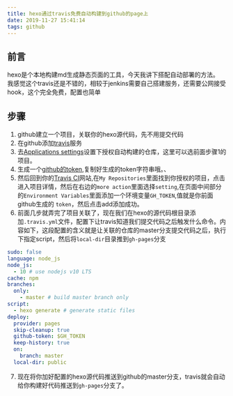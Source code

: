 ```yaml
---
title: hexo通过travis免费自动构建到github的page上
date: 2019-11-27 15:41:14
tags: github
---
```


## 前言
hexo是个本地构建md生成静态页面的工具，今天我讲下搭配自动部署的方法。   
我感觉这个travis还是不错的，相较于jenkins需要自己搭建服务，还需要公网接受hook，这个完全免费，配置也简单

## 步骤
1. github建立一个项目，关联你的hexo源代码，先不用提交代码
2. 在github添加[travis](https://github.com/marketplace/travis-ci)服务
3. 去[Applications settings](https://github.com/settings/installations)设置下授权自动构建的仓库，这里可以选前面步骤1的项目。
4. 生成一个[github的token](https://github.com/settings/tokens),复制好生成的token字符串哦。、
5. 然后回到你的[Travis CI](https://travis-ci.com/)网站,在`My Repositories`里面找到你授权的项目，点击进入项目详情，然后在右边的`more action`里面选择`setting`,在页面中间部分的`Environment Variables`里面添加一个环境变量`GH_TOKEN`,值就是你前面github生成的 `token`，然后点击add添加成功。
6. 前面几步就弄完了项目关联了，现在我们在hexo的源代码根目录添加`.travis.yml`文件，配置下让travis知道我们提交代码之后触发什么命令。内容如下，这段配置的含义就是让关联的仓库的master分支提交代码之后，执行下指定script，然后将`local-dir`目录推到`gh-pages`分支
```yml [.travis.yml]
sudo: false
language: node_js
node_js:
  - 10 # use nodejs v10 LTS
cache: npm
branches:
  only:
    - master # build master branch only
script:
  - hexo generate # generate static files
deploy:
  provider: pages
  skip-cleanup: true
  github-token: $GH_TOKEN
  keep-history: true
  on:
    branch: master
  local-dir: public
```
7. 现在将你加好配置的hexo源代码推送到github的master分支，travis就会自动给你构建好代码推送到`gh-pages`分支了。